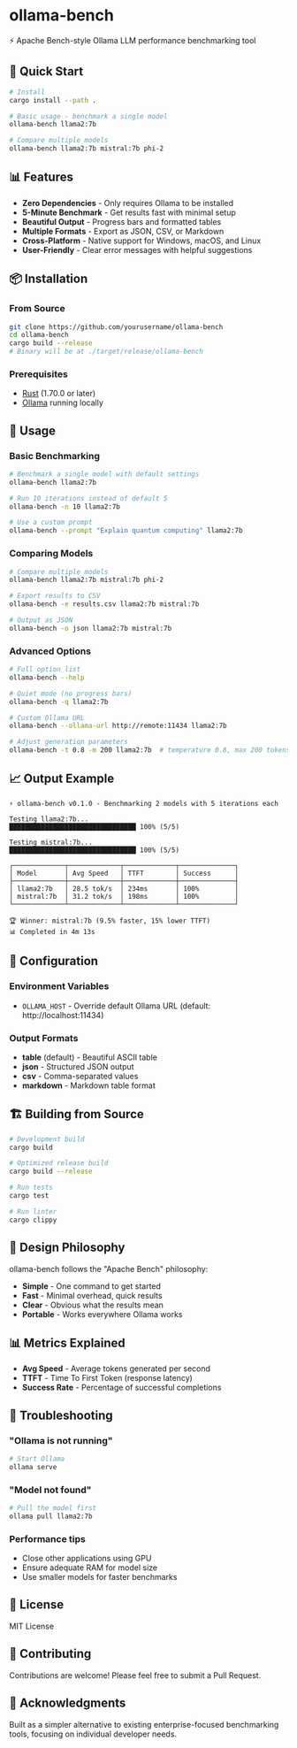 # ollama-bench

⚡ Apache Bench-style Ollama LLM performance benchmarking tool

## 🚀 Quick Start

```bash
# Install
cargo install --path .

# Basic usage - benchmark a single model
ollama-bench llama2:7b

# Compare multiple models
ollama-bench llama2:7b mistral:7b phi-2
```

## 📊 Features

- **Zero Dependencies** - Only requires Ollama to be installed
- **5-Minute Benchmark** - Get results fast with minimal setup  
- **Beautiful Output** - Progress bars and formatted tables
- **Multiple Formats** - Export as JSON, CSV, or Markdown
- **Cross-Platform** - Native support for Windows, macOS, and Linux
- **User-Friendly** - Clear error messages with helpful suggestions

## 📦 Installation

### From Source

```bash
git clone https://github.com/yourusername/ollama-bench
cd ollama-bench
cargo build --release
# Binary will be at ./target/release/ollama-bench
```

### Prerequisites

- [Rust](https://rustup.rs/) (1.70.0 or later)
- [Ollama](https://ollama.ai/) running locally

## 🎯 Usage

### Basic Benchmarking

```bash
# Benchmark a single model with default settings
ollama-bench llama2:7b

# Run 10 iterations instead of default 5
ollama-bench -n 10 llama2:7b

# Use a custom prompt
ollama-bench --prompt "Explain quantum computing" llama2:7b
```

### Comparing Models

```bash
# Compare multiple models
ollama-bench llama2:7b mistral:7b phi-2

# Export results to CSV
ollama-bench -e results.csv llama2:7b mistral:7b

# Output as JSON
ollama-bench -o json llama2:7b mistral:7b
```

### Advanced Options

```bash
# Full option list
ollama-bench --help

# Quiet mode (no progress bars)
ollama-bench -q llama2:7b

# Custom Ollama URL
ollama-bench --ollama-url http://remote:11434 llama2:7b

# Adjust generation parameters
ollama-bench -t 0.8 -m 200 llama2:7b  # temperature 0.8, max 200 tokens
```

## 📈 Output Example

```
⚡ ollama-bench v0.1.0 - Benchmarking 2 models with 5 iterations each

Testing llama2:7b...
████████████████████████████████ 100% (5/5)

Testing mistral:7b...
████████████████████████████████ 100% (5/5)

┌─────────────┬─────────────┬─────────────┬──────────────┐
│ Model       │ Avg Speed   │ TTFT        │ Success      │
├─────────────┼─────────────┼─────────────┼──────────────┤
│ llama2:7b   │ 28.5 tok/s  │ 234ms       │ 100%         │
│ mistral:7b  │ 31.2 tok/s  │ 198ms       │ 100%         │
└─────────────┴─────────────┴─────────────┴──────────────┘

🏆 Winner: mistral:7b (9.5% faster, 15% lower TTFT)
📊 Completed in 4m 13s
```

## 🔧 Configuration

### Environment Variables

- `OLLAMA_HOST` - Override default Ollama URL (default: http://localhost:11434)

### Output Formats

- **table** (default) - Beautiful ASCII table
- **json** - Structured JSON output
- **csv** - Comma-separated values
- **markdown** - Markdown table format

## 🏗️ Building from Source

```bash
# Development build
cargo build

# Optimized release build
cargo build --release

# Run tests
cargo test

# Run linter
cargo clippy
```

## 🎯 Design Philosophy

ollama-bench follows the "Apache Bench" philosophy:

- **Simple** - One command to get started
- **Fast** - Minimal overhead, quick results
- **Clear** - Obvious what the results mean
- **Portable** - Works everywhere Ollama works

## 📊 Metrics Explained

- **Avg Speed** - Average tokens generated per second
- **TTFT** - Time To First Token (response latency)
- **Success Rate** - Percentage of successful completions

## 🐛 Troubleshooting

### "Ollama is not running"
```bash
# Start Ollama
ollama serve
```

### "Model not found"
```bash
# Pull the model first
ollama pull llama2:7b
```

### Performance tips
- Close other applications using GPU
- Ensure adequate RAM for model size
- Use smaller models for faster benchmarks

## 📝 License

MIT License

## 🤝 Contributing

Contributions are welcome! Please feel free to submit a Pull Request.

## 🙏 Acknowledgments

Built as a simpler alternative to existing enterprise-focused benchmarking tools, focusing on individual developer needs.